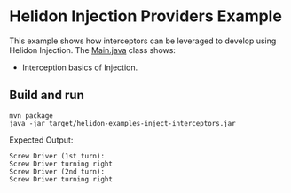 # Helidon Injection Providers Example

This example shows how interceptors can be leveraged to develop using Helidon Injection. The
[Main.java](./src/main/java/io/helidon/examples/inject/providers/Main.java) class shows:

* Interception basics of Injection.

## Build and run

```shell
mvn package
java -jar target/helidon-examples-inject-interceptors.jar
```

Expected Output:
```
Screw Driver (1st turn): 
Screw Driver turning right
Screw Driver (2nd turn): 
Screw Driver turning right
```
